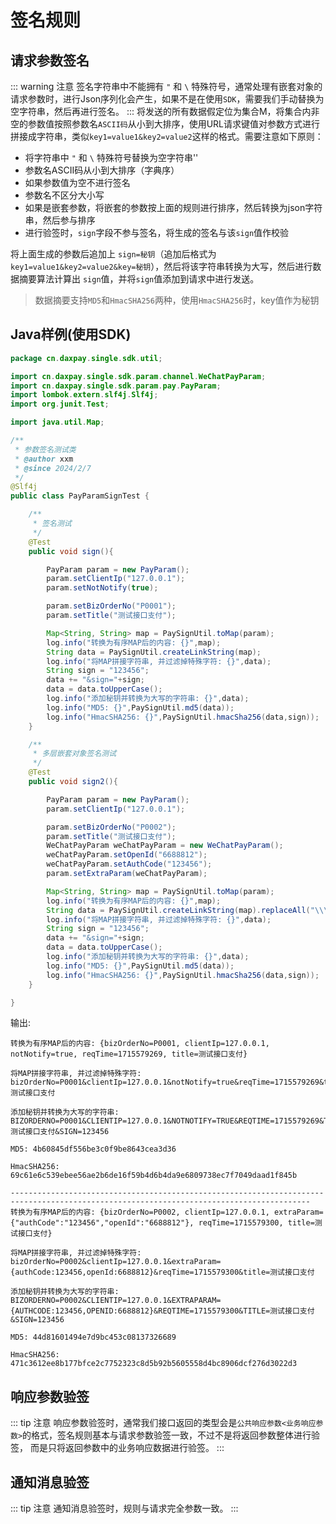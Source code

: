 # 签名规则

## 请求参数签名
::: warning 注意
签名字符串中不能拥有 `"` 和 `\` 特殊符号，通常处理有嵌套对象的请求参数时，进行Json序列化会产生，如果不是在使用`SDK`，需要我们手动替换为空字符串，然后再进行签名。
:::
将发送的所有数据假定位为集合M，将集合内非空的参数值按照参数名`ASCII码`从小到大排序，使用URL请求键值对参数方式进行拼接成字符串，类似`key1=value1&key2=value2`这样的格式。需要注意如下原则：

- 将字符串中 `"` 和 `\` 特殊符号替换为空字符串''
- 参数名ASCII码从小到大排序（字典序）
- 如果参数值为空不进行签名
- 参数名不区分大小写
- 如果是嵌套参数，将嵌套的参数按上面的规则进行排序，然后转换为json字符串，然后参与排序
- 进行验签时，`sign`字段不参与签名，将生成的签名与该`sign`值作校验

将上面生成的参数后追加上 `sign=秘钥`（追加后格式为 `key1=value1&key2=value2&key=秘钥`），然后将该字符串转换为大写，然后进行数据摘要算法计算出 `sign`值，并将`sign`值添加到请求中进行发送。

> 数据摘要支持`MD5`和`HmacSHA256`两种，使用`HmacSHA256`时，key值作为秘钥

## Java样例(使用SDK)

```java
package cn.daxpay.single.sdk.util;

import cn.daxpay.single.sdk.param.channel.WeChatPayParam;
import cn.daxpay.single.sdk.param.pay.PayParam;
import lombok.extern.slf4j.Slf4j;
import org.junit.Test;

import java.util.Map;

/**
 * 参数签名测试类
 * @author xxm
 * @since 2024/2/7
 */
@Slf4j
public class PayParamSignTest {

    /**
     * 签名测试
     */
    @Test
    public void sign(){

        PayParam param = new PayParam();
        param.setClientIp("127.0.0.1");
        param.setNotNotify(true);

        param.setBizOrderNo("P0001");
        param.setTitle("测试接口支付");

        Map<String, String> map = PaySignUtil.toMap(param);
        log.info("转换为有序MAP后的内容: {}",map);
        String data = PaySignUtil.createLinkString(map);
        log.info("将MAP拼接字符串, 并过滤掉特殊字符: {}",data);
        String sign = "123456";
        data += "&sign="+sign;
        data = data.toUpperCase();
        log.info("添加秘钥并转换为大写的字符串: {}",data);
        log.info("MD5: {}",PaySignUtil.md5(data));
        log.info("HmacSHA256: {}",PaySignUtil.hmacSha256(data,sign));
    }

    /**
     * 多层嵌套对象签名测试
     */
    @Test
    public void sign2(){

        PayParam param = new PayParam();
        param.setClientIp("127.0.0.1");

        param.setBizOrderNo("P0002");
        param.setTitle("测试接口支付");
        WeChatPayParam weChatPayParam = new WeChatPayParam();
        weChatPayParam.setOpenId("6688812");
        weChatPayParam.setAuthCode("123456");
        param.setExtraParam(weChatPayParam);

        Map<String, String> map = PaySignUtil.toMap(param);
        log.info("转换为有序MAP后的内容: {}",map);
        String data = PaySignUtil.createLinkString(map).replaceAll("\\\"","").replaceAll("\"","");
        log.info("将MAP拼接字符串, 并过滤掉特殊字符: {}",data);
        String sign = "123456";
        data += "&sign="+sign;
        data = data.toUpperCase();
        log.info("添加秘钥并转换为大写的字符串: {}",data);
        log.info("MD5: {}",PaySignUtil.md5(data));
        log.info("HmacSHA256: {}",PaySignUtil.hmacSha256(data,sign));
    }

}
```

输出:

```shell
转换为有序MAP后的内容: {bizOrderNo=P0001, clientIp=127.0.0.1, notNotify=true, reqTime=1715579269, title=测试接口支付}

将MAP拼接字符串, 并过滤掉特殊字符: bizOrderNo=P0001&clientIp=127.0.0.1&notNotify=true&reqTime=1715579269&title=测试接口支付

添加秘钥并转换为大写的字符串: BIZORDERNO=P0001&CLIENTIP=127.0.0.1&NOTNOTIFY=TRUE&REQTIME=1715579269&TITLE=测试接口支付&SIGN=123456

MD5: 4b60845df556be3c0f9be8643cea3d36

HmacSHA256: 69c61e6c539ebee56ae2b6de16f59b4d6b4da9e6809738ec7f7049daad1f845b

-----------------------------------------------------------------------------------------------------------------------------------------
转换为有序MAP后的内容: {bizOrderNo=P0002, clientIp=127.0.0.1, extraParam={"authCode":"123456","openId":"6688812"}, reqTime=1715579300, title=测试接口支付}

将MAP拼接字符串, 并过滤掉特殊字符: bizOrderNo=P0002&clientIp=127.0.0.1&extraParam={authCode:123456,openId:6688812}&reqTime=1715579300&title=测试接口支付

添加秘钥并转换为大写的字符串: BIZORDERNO=P0002&CLIENTIP=127.0.0.1&EXTRAPARAM={AUTHCODE:123456,OPENID:6688812}&REQTIME=1715579300&TITLE=测试接口支付&SIGN=123456

MD5: 44d81601494e7d9bc453c08137326689

HmacSHA256: 471c3612ee8b177bfce2c7752323c8d5b92b5605558d4bc8906dcf276d3022d3

```

## 响应参数验签

::: tip 注意
响应参数验签时，通常我们接口返回的类型会是`公共响应参数<业务响应参数>`的格式，签名规则基本与请求参数验签一致，不过不是将返回参数整体进行验签，
而是只将返回参数中的业务响应数据进行验签。
:::


## 通知消息验签
::: tip 注意
通知消息验签时，规则与请求完全参数一致。
:::
